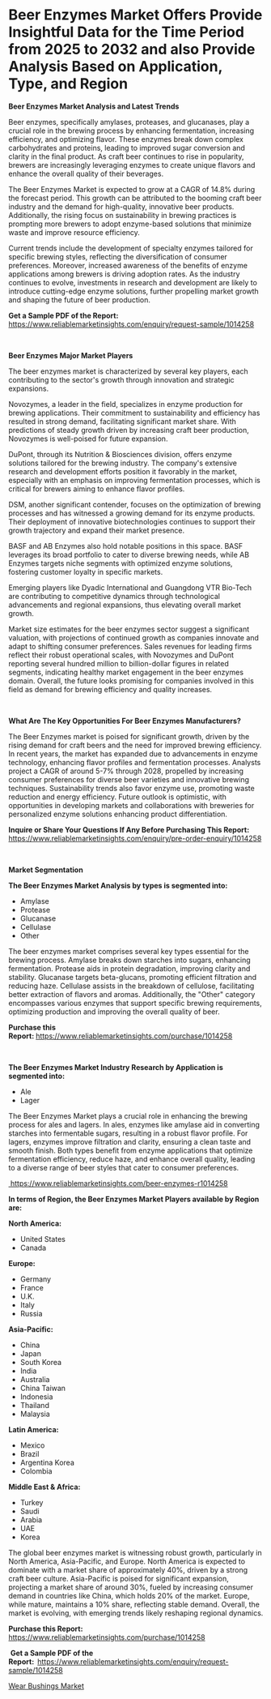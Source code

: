 <p><h1>Beer Enzymes Market Offers Provide Insightful Data for the Time Period from 2025 to 2032 and also Provide Analysis Based on Application, Type, and Region</h1></p><p><strong>Beer Enzymes Market Analysis and Latest Trends</strong></p>
<p><p>Beer enzymes, specifically amylases, proteases, and glucanases, play a crucial role in the brewing process by enhancing fermentation, increasing efficiency, and optimizing flavor. These enzymes break down complex carbohydrates and proteins, leading to improved sugar conversion and clarity in the final product. As craft beer continues to rise in popularity, brewers are increasingly leveraging enzymes to create unique flavors and enhance the overall quality of their beverages.</p><p>The Beer Enzymes Market is expected to grow at a CAGR of 14.8% during the forecast period. This growth can be attributed to the booming craft beer industry and the demand for high-quality, innovative beer products. Additionally, the rising focus on sustainability in brewing practices is prompting more brewers to adopt enzyme-based solutions that minimize waste and improve resource efficiency.</p><p>Current trends include the development of specialty enzymes tailored for specific brewing styles, reflecting the diversification of consumer preferences. Moreover, increased awareness of the benefits of enzyme applications among brewers is driving adoption rates. As the industry continues to evolve, investments in research and development are likely to introduce cutting-edge enzyme solutions, further propelling market growth and shaping the future of beer production.</p></p>
<p><strong>Get a Sample PDF of the Report:&nbsp;</strong> <a href="https://www.reliablemarketinsights.com/enquiry/request-sample/1014258?utm_campaign=3091&utm_medium=2&utm_source=Github&utm_content=ia&utm_term=06032025&utm_id=beer-enzymes">https://www.reliablemarketinsights.com/enquiry/request-sample/1014258</a></p>
<p>&nbsp;</p>
<p><strong>Beer Enzymes Major Market Players</strong></p>
<p><p>The beer enzymes market is characterized by several key players, each contributing to the sector's growth through innovation and strategic expansions. </p><p>Novozymes, a leader in the field, specializes in enzyme production for brewing applications. Their commitment to sustainability and efficiency has resulted in strong demand, facilitating significant market share. With predictions of steady growth driven by increasing craft beer production, Novozymes is well-poised for future expansion.</p><p>DuPont, through its Nutrition & Biosciences division, offers enzyme solutions tailored for the brewing industry. The company's extensive research and development efforts position it favorably in the market, especially with an emphasis on improving fermentation processes, which is critical for brewers aiming to enhance flavor profiles.</p><p>DSM, another significant contender, focuses on the optimization of brewing processes and has witnessed a growing demand for its enzyme products. Their deployment of innovative biotechnologies continues to support their growth trajectory and expand their market presence.</p><p>BASF and AB Enzymes also hold notable positions in this space. BASF leverages its broad portfolio to cater to diverse brewing needs, while AB Enzymes targets niche segments with optimized enzyme solutions, fostering customer loyalty in specific markets.</p><p>Emerging players like Dyadic International and Guangdong VTR Bio-Tech are contributing to competitive dynamics through technological advancements and regional expansions, thus elevating overall market growth. </p><p>Market size estimates for the beer enzymes sector suggest a significant valuation, with projections of continued growth as companies innovate and adapt to shifting consumer preferences. Sales revenues for leading firms reflect their robust operational scales, with Novozymes and DuPont reporting several hundred million to billion-dollar figures in related segments, indicating healthy market engagement in the beer enzymes domain. Overall, the future looks promising for companies involved in this field as demand for brewing efficiency and quality increases.</p></p>
<p>&nbsp;</p>
<p><strong>What Are The Key Opportunities For Beer Enzymes Manufacturers?</strong></p>
<p><p>The Beer Enzymes market is poised for significant growth, driven by the rising demand for craft beers and the need for improved brewing efficiency. In recent years, the market has expanded due to advancements in enzyme technology, enhancing flavor profiles and fermentation processes. Analysts project a CAGR of around 5-7% through 2028, propelled by increasing consumer preferences for diverse beer varieties and innovative brewing techniques. Sustainability trends also favor enzyme use, promoting waste reduction and energy efficiency. Future outlook is optimistic, with opportunities in developing markets and collaborations with breweries for personalized enzyme solutions enhancing product differentiation.</p></p>
<p><strong>Inquire or Share Your Questions If Any Before Purchasing This Report:</strong> <a href="https://www.reliablemarketinsights.com/enquiry/pre-order-enquiry/1014258?utm_campaign=3091&utm_medium=2&utm_source=Github&utm_content=ia&utm_term=06032025&utm_id=beer-enzymes">https://www.reliablemarketinsights.com/enquiry/pre-order-enquiry/1014258</a></p>
<p>&nbsp;</p>
<p><strong>Market Segmentation</strong></p>
<p><strong>The Beer Enzymes Market Analysis by types is segmented into:</strong></p>
<p><ul><li>Amylase</li><li>Protease</li><li>Glucanase</li><li>Cellulase</li><li>Other</li></ul></p>
<p><p>The beer enzymes market comprises several key types essential for the brewing process. Amylase breaks down starches into sugars, enhancing fermentation. Protease aids in protein degradation, improving clarity and stability. Glucanase targets beta-glucans, promoting efficient filtration and reducing haze. Cellulase assists in the breakdown of cellulose, facilitating better extraction of flavors and aromas. Additionally, the "Other" category encompasses various enzymes that support specific brewing requirements, optimizing production and improving the overall quality of beer.</p></p>
<p><strong>Purchase this Report:&nbsp;</strong><a href="https://www.reliablemarketinsights.com/purchase/1014258?utm_campaign=3091&utm_medium=2&utm_source=Github&utm_content=ia&utm_term=06032025&utm_id=beer-enzymes">https://www.reliablemarketinsights.com/purchase/1014258</a></p>
<p>&nbsp;</p>
<p><strong>The Beer Enzymes Market Industry Research by Application is segmented into:</strong></p>
<p><ul><li>Ale</li><li>Lager</li></ul></p>
<p><p>The Beer Enzymes Market plays a crucial role in enhancing the brewing process for ales and lagers. In ales, enzymes like amylase aid in converting starches into fermentable sugars, resulting in a robust flavor profile. For lagers, enzymes improve filtration and clarity, ensuring a clean taste and smooth finish. Both types benefit from enzyme applications that optimize fermentation efficiency, reduce haze, and enhance overall quality, leading to a diverse range of beer styles that cater to consumer preferences.</p></p>
<p><a href="https://www.reliablemarketinsights.com/beer-enzymes-r1014258?utm_campaign=3091&utm_medium=2&utm_source=Github&utm_content=ia&utm_term=06032025&utm_id=beer-enzymes">&nbsp;https://www.reliablemarketinsights.com/beer-enzymes-r1014258</a></p>
<p><strong>In terms of Region, the Beer Enzymes Market Players available by Region are:</strong></p>
<p>
    <p> <strong> North America: </strong>
        <ul>
            <li>United States</li>
            <li>Canada</li>
        </ul>
        </p> 
    <p> <strong> Europe: </strong>
        <ul>
            <li>Germany</li>
            <li>France</li>
            <li>U.K.</li>
            <li>Italy</li>
            <li>Russia</li>
        </ul>
        </p> 
    <p> <strong> Asia-Pacific: </strong>
        <ul>
            <li>China</li>
            <li>Japan</li>
            <li>South Korea</li>
            <li>India</li>
            <li>Australia</li>
            <li>China Taiwan</li>
            <li>Indonesia</li>
            <li>Thailand</li>
            <li>Malaysia</li>
        </ul>
        </p> 
    <p> <strong> Latin America: </strong>
        <ul>
            <li>Mexico</li>
            <li>Brazil</li>
            <li>Argentina Korea</li>
            <li>Colombia</li>
        </ul>
        </p> 
    <p> <strong> Middle East & Africa: </strong>
        <ul>
            <li>Turkey</li>
            <li>Saudi</li>
            <li>Arabia</li>
            <li>UAE</li>
            <li>Korea</li>
        </ul>
    </p>
    </p>
<p><p>The global beer enzymes market is witnessing robust growth, particularly in North America, Asia-Pacific, and Europe. North America is expected to dominate with a market share of approximately 40%, driven by a strong craft beer culture. Asia-Pacific is poised for significant expansion, projecting a market share of around 30%, fueled by increasing consumer demand in countries like China, which holds 20% of the market. Europe, while mature, maintains a 10% share, reflecting stable demand. Overall, the market is evolving, with emerging trends likely reshaping regional dynamics.</p></p>
<p><strong>Purchase this Report: </strong><a href="https://www.reliablemarketinsights.com/purchase/1014258?utm_campaign=3091&utm_medium=2&utm_source=Github&utm_content=ia&utm_term=06032025&utm_id=beer-enzymes">https://www.reliablemarketinsights.com/purchase/1014258</a></p>
<p>&nbsp;<strong>Get a Sample PDF of the Report:&nbsp;&nbsp;</strong><a href="https://www.reliablemarketinsights.com/enquiry/request-sample/1014258?utm_campaign=3091&utm_medium=2&utm_source=Github&utm_content=ia&utm_term=06032025&utm_id=beer-enzymes">https://www.reliablemarketinsights.com/enquiry/request-sample/1014258</a></p>
<p><strong></strong></p>
<p><p><a href="https://github.com/miottaredlin79/Market-Research-Report-List-1/blob/main/wear-bushings-market.md?utm_campaign=3091&utm_medium=2&utm_source=Github&utm_content=ia&utm_term=06032025&utm_id=beer-enzymes">Wear Bushings Market</a></p></p>